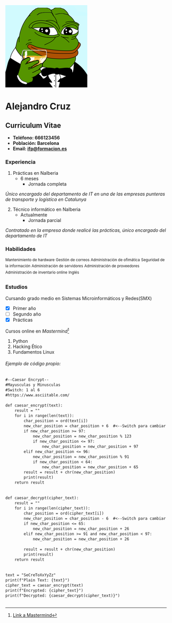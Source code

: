 ![Image](images/CVavatar.png)

# Alejandro Cruz
## Curriculum Vitae



- **Teléfono: 666123456**
- **Población: Barcelona**
- **Email: ifp@formacion.es**



### Experiencia

1. Prácticas en NaIberia
   - 6 meses
     - Jornada completa
 
 _Único encargado del departamento de IT en una de las empresas
 punteras de transporte y logística en Catalunya_
 
 2. Técnico informático en NaIberia
    - Actualmente
      - Jornada parcial

_Contratado en la empresa donde realicé las prácticas, único
encargado del departamento de IT_

### Habilidades

<sup>Mantenimiento de hardware</sup>
<sup>Gestión de correos</sup>
<sup>Administración de ofimática</sup>
<sup>Seguridad de la información</sup>
<sup>Administración de servidores</sup>
<sup>Administración de proveedores</sup>
<sup>Administración de inventario online</sup>
<sup>Inglés</sup>

### Estudios
Cursando grado medio en Sistemas Microinformáticos y Redes(SMX)
- [x] Primer año
- [ ] Segundo año
- [x] Prácticas

Cursos online en _Mastermind_[^1]
1. Python
2. Hacking Ético
3. Fundamentos Linux


###### Ejemplo de código propio:
```
#--Caesar Encrypt--
#Mayusculas y Minusculas
#Switch: 1 al 6
#https://www.asciitable.com/

def caesar_encrypt(text):
    result = ""
    for i in range(len(text)):
        char_position = ord(text[i])
        new_char_position = char_position + 6  #<--Switch para cambiar
        if new_char_position >= 97:
            new_char_position = new_char_position % 123
            if new_char_position <= 97:
                new_char_position = new_char_position + 97
        elif new_char_position <= 96:
            new_char_position = new_char_position % 91
            if new_char_position < 64:
                new_char_position = new_char_position + 65
        result = result + chr(new_char_position)
        print(result)
    return result


def caesar_decrypt(cipher_text):
    result = ""
    for i in range(len(cipher_text)):
        char_position = ord(cipher_text[i])
        new_char_position = char_position - 6  #<--Switch para cambiar
        if new_char_position <= 65:
            new_char_position = new_char_position + 26
        elif new_char_position >= 91 and new_char_position < 97:
            new_char_position = new_char_position + 26

        result = result + chr(new_char_position)
        print(result)
    return result


text = "SeCreToXxYyZz"
print(f"Plain Text: {text}")
cipher_text = caesar_encrypt(text)
print(f"Encrypted: {cipher_text}")
print(f"Decrypted: {caesar_decrypt(cipher_text)}")
 

```









[^1]: [Link a Mastermind](https://www.mastermind.ac/)
